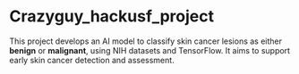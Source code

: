 # Crazyguy_hackusf_project

This project develops an AI model to classify skin cancer lesions as either **benign** or **malignant**, using NIH datasets and TensorFlow. It aims to support early skin cancer detection and assessment.
